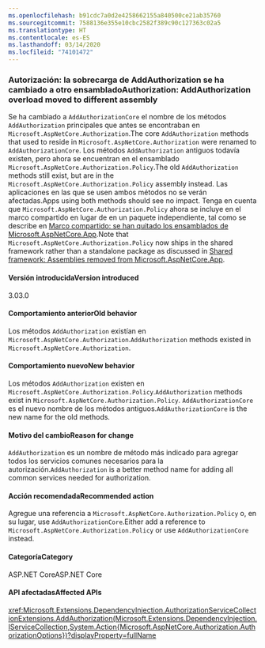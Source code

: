 ```yaml
---
ms.openlocfilehash: b91cdc7a0d2e4258662155a840500ce21ab35760
ms.sourcegitcommit: 7588136e355e10cbc2582f389c90c127363c02a5
ms.translationtype: HT
ms.contentlocale: es-ES
ms.lasthandoff: 03/14/2020
ms.locfileid: "74101472"
---
```

### <a name="authorization-addauthorization-overload-moved-to-different-assembly"></a><span data-ttu-id="2d1bd-101">Autorización: la sobrecarga de AddAuthorization se ha cambiado a otro ensamblado</span><span class="sxs-lookup"><span data-stu-id="2d1bd-101">Authorization: AddAuthorization overload moved to different assembly</span></span>

<span data-ttu-id="2d1bd-102">Se ha cambiado a `AddAuthorizationCore` el nombre de los métodos `AddAuthorization` principales que antes se encontraban en `Microsoft.AspNetCore.Authorization`.</span><span class="sxs-lookup"><span data-stu-id="2d1bd-102">The core `AddAuthorization` methods that used to reside in `Microsoft.AspNetCore.Authorization` were renamed to `AddAuthorizationCore`.</span></span> <span data-ttu-id="2d1bd-103">Los métodos `AddAuthorization` antiguos todavía existen, pero ahora se encuentran en el ensamblado `Microsoft.AspNetCore.Authorization.Policy`.</span><span class="sxs-lookup"><span data-stu-id="2d1bd-103">The old `AddAuthorization` methods still exist, but are in the `Microsoft.AspNetCore.Authorization.Policy` assembly instead.</span></span> <span data-ttu-id="2d1bd-104">Las aplicaciones en las que se usen ambos métodos no se verán afectadas.</span><span class="sxs-lookup"><span data-stu-id="2d1bd-104">Apps using both methods should see no impact.</span></span> <span data-ttu-id="2d1bd-105">Tenga en cuenta que `Microsoft.AspNetCore.Authorization.Policy` ahora se incluye en el marco compartido en lugar de en un paquete independiente, tal como se describe en [Marco compartido: se han quitado los ensamblados de Microsoft.AspNetCore.App](#shared-framework-assemblies-removed-from-microsoftaspnetcoreapp).</span><span class="sxs-lookup"><span data-stu-id="2d1bd-105">Note that `Microsoft.AspNetCore.Authorization.Policy` now ships in the shared framework rather than a standalone package as discussed in [Shared framework: Assemblies removed from Microsoft.AspNetCore.App](#shared-framework-assemblies-removed-from-microsoftaspnetcoreapp).</span></span>

#### <a name="version-introduced"></a><span data-ttu-id="2d1bd-106">Versión introducida</span><span class="sxs-lookup"><span data-stu-id="2d1bd-106">Version introduced</span></span>

<span data-ttu-id="2d1bd-107">3.0</span><span class="sxs-lookup"><span data-stu-id="2d1bd-107">3.0</span></span>

#### <a name="old-behavior"></a><span data-ttu-id="2d1bd-108">Comportamiento anterior</span><span class="sxs-lookup"><span data-stu-id="2d1bd-108">Old behavior</span></span>
<span data-ttu-id="2d1bd-109">Los métodos `AddAuthorization` existían en `Microsoft.AspNetCore.Authorization`.</span><span class="sxs-lookup"><span data-stu-id="2d1bd-109">`AddAuthorization` methods existed in `Microsoft.AspNetCore.Authorization`.</span></span>

#### <a name="new-behavior"></a><span data-ttu-id="2d1bd-110">Comportamiento nuevo</span><span class="sxs-lookup"><span data-stu-id="2d1bd-110">New behavior</span></span>

<span data-ttu-id="2d1bd-111">Los métodos `AddAuthorization` existen en `Microsoft.AspNetCore.Authorization.Policy`.</span><span class="sxs-lookup"><span data-stu-id="2d1bd-111">`AddAuthorization` methods exist in `Microsoft.AspNetCore.Authorization.Policy`.</span></span> <span data-ttu-id="2d1bd-112">`AddAuthorizationCore` es el nuevo nombre de los métodos antiguos.</span><span class="sxs-lookup"><span data-stu-id="2d1bd-112">`AddAuthorizationCore` is the new name for the old methods.</span></span>

#### <a name="reason-for-change"></a><span data-ttu-id="2d1bd-113">Motivo del cambio</span><span class="sxs-lookup"><span data-stu-id="2d1bd-113">Reason for change</span></span>

<span data-ttu-id="2d1bd-114">`AddAuthorization` es un nombre de método más indicado para agregar todos los servicios comunes necesarios para la autorización.</span><span class="sxs-lookup"><span data-stu-id="2d1bd-114">`AddAuthorization` is a better method name for adding all common services needed for authorization.</span></span>

#### <a name="recommended-action"></a><span data-ttu-id="2d1bd-115">Acción recomendada</span><span class="sxs-lookup"><span data-stu-id="2d1bd-115">Recommended action</span></span>

<span data-ttu-id="2d1bd-116">Agregue una referencia a `Microsoft.AspNetCore.Authorization.Policy` o, en su lugar, use `AddAuthorizationCore`.</span><span class="sxs-lookup"><span data-stu-id="2d1bd-116">Either add a reference to `Microsoft.AspNetCore.Authorization.Policy` or use `AddAuthorizationCore` instead.</span></span>

#### <a name="category"></a><span data-ttu-id="2d1bd-117">Categoría</span><span class="sxs-lookup"><span data-stu-id="2d1bd-117">Category</span></span>

<span data-ttu-id="2d1bd-118">ASP.NET Core</span><span class="sxs-lookup"><span data-stu-id="2d1bd-118">ASP.NET Core</span></span>

#### <a name="affected-apis"></a><span data-ttu-id="2d1bd-119">API afectadas</span><span class="sxs-lookup"><span data-stu-id="2d1bd-119">Affected APIs</span></span>

<xref:Microsoft.Extensions.DependencyInjection.AuthorizationServiceCollectionExtensions.AddAuthorization(Microsoft.Extensions.DependencyInjection.IServiceCollection,System.Action{Microsoft.AspNetCore.Authorization.AuthorizationOptions})?displayProperty=fullName>

<!--

#### Affected APIs

`M:Microsoft.Extensions.DependencyInjection.AuthorizationServiceCollectionExtensions.AddAuthorization(Microsoft.Extensions.DependencyInjection.IServiceCollection,System.Action{Microsoft.AspNetCore.Authorization.AuthorizationOptions})`

-->
